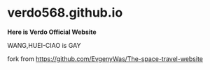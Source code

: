 ﻿# verdo568.github.io

**Here is Verdo Official Website**

WANG,HUEI-CIAO is GAY

fork from https://github.com/EvgenyWas/The-space-travel-website
